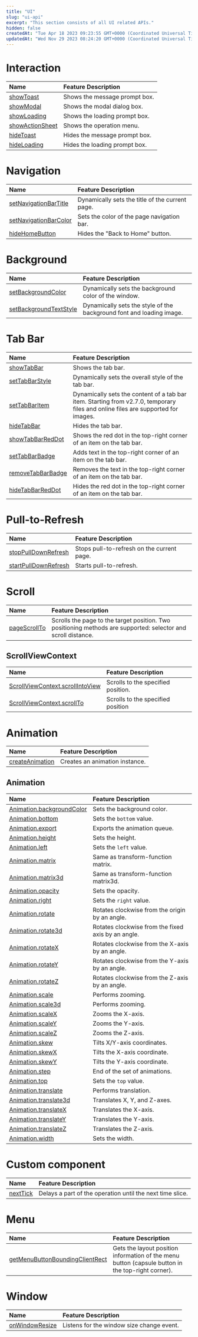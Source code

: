 ```yaml
---
title: "UI"
slug: "ui-api"
excerpt: "This section consists of all UI related APIs."
hidden: false
createdAt: "Tue Apr 18 2023 09:23:55 GMT+0000 (Coordinated Universal Time)"
updatedAt: "Wed Nov 29 2023 08:24:20 GMT+0000 (Coordinated Universal Time)"
---
```

# Interaction

| Name                                                             | Feature Description           |
| :--------------------------------------------------------------- | :---------------------------- |
| [showToast](doc:interaction#showtoast)                           | Shows the message prompt box. |
| [showModal](doc:interaction#showmodal-object-object)             | Shows the modal dialog box.   |
| [showLoading](doc:interaction#showloading-object-object)         | Shows the loading prompt box. |
| [showActionSheet](doc:interaction#showactionsheet-object-object) | Shows the operation menu.     |
| [hideToast](doc:interaction#hidetoast-object-object)             | Hides the message prompt box. |
| [hideLoading](doc:interaction#hideloading-object-object)         | Hides the loading prompt box. |

# Navigation

| Name                                                                            | Feature Description                             |
| :------------------------------------------------------------------------------ | :---------------------------------------------- |
| [setNavigationBarTitle](doc:navigation-bar#setnavigationbartitle-object-object) | Dynamically sets the title of the current page. |
| [setNavigationBarColor](doc:navigation-bar#setnavigationbarcolor-object-object) | Sets the color of the page navigation bar.      |
| [hideHomeButton](doc:navigation-bar#hidehomebuttonobject-object)                | Hides the "Back to Home" button.                |

# Background

| Name                                                                            | Feature Description                                                  |
| :------------------------------------------------------------------------------ | :------------------------------------------------------------------- |
| [setBackgroundColor](doc:background#setbackgroundcolor-object-object)           | Dynamically sets the background color of the window.                 |
| [setBackgroundTextStyle](doc:background#wxsetbackgroundtextstyle-object-object) | Dynamically sets the style of the background font and loading image. |

# Tab Bar

| Name                                                              | Feature Description                                                                                                              |
| :---------------------------------------------------------------- | :------------------------------------------------------------------------------------------------------------------------------- |
| [showTabBar](doc:tab-bar#showtabbar-object-object)                | Shows the tab bar.                                                                                                               |
| [setTabBarStyle](doc:tab-bar#settabbarstyle-object-object)        | Dynamically sets the overall style of the tab bar.                                                                               |
| [setTabBarItem](doc:tab-bar#settabbaritem-object-object)          | Dynamically sets the content of a tab bar item. Starting from v2.7.0, temporary files and online files are supported for images. |
| [hideTabBar](doc:tab-bar#hidetabbar-object-object)                | Hides the tab bar.                                                                                                               |
| [showTabBarRedDot](doc:tab-bar#wxshowtabbarreddotobject-object)   | Shows the red dot in the top-right corner of an item on the tab bar.                                                             |
| [setTabBarBadge](doc:tab-bar#wxsettabbarbadgeobject-object)       | Adds text in the top-right corner of an item on the tab bar.                                                                     |
| [removeTabBarBadge](doc:tab-bar#wxremovetabbarbadgeobject-object) | Removes the text in the top-right corner of an item on the tab bar.                                                              |
| [hideTabBarRedDot](doc:tab-bar#wxhidetabbarreddotobject-object)   | Hides the red dot in the top-right corner of an item on the tab bar.                                                             |

# Pull-to-Refresh

| Name                                                                        | Feature Description                        |
| :-------------------------------------------------------------------------- | :----------------------------------------- |
| [stopPullDownRefresh](doc:pull-to-refresh#stoppulldownrefreshobject-object) | Stops pull-to-refresh on the current page. |
| [startPullDownRefresh](doc:pull-to-refresh#startpulldownrefresh)            | Starts pull-to-refresh.                    |

# Scroll

| Name                                                   | Feature Description                                                                                           |
| :----------------------------------------------------- | :------------------------------------------------------------------------------------------------------------ |
| [pageScrollTo](doc:scroll#wxpagescrolltoobject-object) | Scrolls the page to the target position. Two positioning methods are supported: selector and scroll distance. |

## ScrollViewContext

| Name                                                                                          | Feature Description                |
| :-------------------------------------------------------------------------------------------- | :--------------------------------- |
| [ScrollViewContext.scrollIntoView](doc:scroll#scrollviewcontextscrollintoviewstring-selector) | Scrolls to the specified position. |
| [ScrollViewContext.scrollTo](doc:scroll#scrollviewcontextscrolltoobject-object)               | Scrolls to the specified position  |

# Animation

| Name                                               | Feature Description            |
| :------------------------------------------------- | :----------------------------- |
| [createAnimation](doc:animation#wxcreateanimation) | Creates an animation instance. |

## Animation

| Name                                                                                         | Feature Description                                |
| :------------------------------------------------------------------------------------------- | :------------------------------------------------- |
| [Animation.backgroundColor](doc:animation#animationbackgroundcolorstring-value)              | Sets the background color.                         |
| [Animation.bottom](doc:animation#animationbottomnumberstring-value)                          | Sets the `bottom` value.                           |
| [Animation.export](doc:animation#array-animationexport)                                      | Exports the animation queue.                       |
| [Animation.height](doc:animation#animationheightnumberstring-value)                          | Sets the height.                                   |
| [Animation.left](doc:animation#animationleftnumberstring-value)                              | Sets the `left` value.                             |
| [Animation.matrix](doc:animation#animationmatrix)                                            | Same as transform-function matrix.                 |
| [Animation.matrix3d](doc:animation#animationmatrix3d)                                        | Same as transform-function matrix3d.               |
| [Animation.opacity](doc:animation#animationopacitynumber-value)                              | Sets the opacity.                                  |
| [Animation.right](doc:animation#animationrightnumberstring-value)                            | Sets the `right` value.                            |
| [Animation.rotate](doc:animation#animationrotatenumber-angle)                                | Rotates clockwise from the origin by an angle.     |
| [Animation.rotate3d](doc:animation#animationrotate3dnumber-x-number-y-number-z-number-angle) | Rotates clockwise from the fixed axis by an angle. |
| [Animation.rotateX](doc:animation#animationrotatexnumber-angle)                              | Rotates clockwise from the X-axis by an angle.     |
| [Animation.rotateY](doc:animation#animationrotateynumber-angle)                              | Rotates clockwise from the Y-axis by an angle.     |
| [Animation.rotateZ](doc:animation#animationrotateznumber-angle)                              | Rotates clockwise from the Z-axis by an angle.     |
| [Animation.scale](doc:animation#animationscalenumber-sx-number-sy)                           | Performs zooming.                                  |
| [Animation.scale3d](doc:animationscale3dnumber-sx-number-sy-number-sz)                       | Performs zooming.                                  |
| [Animation.scaleX](doc:animation#animationscalexnumber-scale)                                | Zooms the X-axis.                                  |
| [Animation.scaleY](doc:animation#animationscaleynumber-scale)                                | Zooms the Y-axis.                                  |
| [Animation.scaleZ](doc:animation#animationscaleznumber-scale)                                | Zooms the Z-axis.                                  |
| [Animation.skew](doc:animation#animationskewnumber-ax-number-ay)                             | Tilts X/Y-axis coordinates.                        |
| [Animation.skewX](doc:animation#animationskewxnumber-angle)                                  | Tilts the X-axis coordinate.                       |
| [Animation.skewY](doc:animation#animationskewynumber-angle)                                  | Tilts the Y-axis coordinate.                       |
| [Animation.step](doc:animation#animationstepobject-object)                                   | End of the set of animations.                      |
| [Animation.top](doc:animation#animationtopnumberstring-value)                                | Sets the `top` value.                              |
| [Animation.translate](doc:animation#animationtranslatenumber-tx-number-ty)                   | Performs translation.                              |
| [Animation.translate3d](doc:animation#animationtranslate3dnumber-tx-number-ty-number-tz)     | Translates X, Y, and Z-axes.                       |
| [Animation.translateX](doc:animation#animationtranslatexnumber-translation)                  | Translates the X-axis.                             |
| [Animation.translateY](doc:animation#animationtranslateynumber-translation)                  | Translates the Y-axis.                             |
| [Animation.translateZ](doc:animation#animationtranslateznumber-translation)                  | Translates the Z-axis.                             |
| [Animation.width](doc:animation#animationwidthnumberstring-value)                            | Sets the width.                                    |

# Custom component

| Name                                      | Feature Description                                       |
| :---------------------------------------- | :-------------------------------------------------------- |
| [nextTick](doc:custom-component#nexttick) | Delays a part of the operation until the next time slice. |

# Menu

| Name                                                                                 | Feature Description                                                                               |
| :----------------------------------------------------------------------------------- | :------------------------------------------------------------------------------------------------ |
| [getMenuButtonBoundingClientRect](doc:menu#object-wxgetmenubuttonboundingclientrect) | Gets the layout position information of the menu button (capsule button in the top-right corner). |

# Window

| Name                                        | Feature Description                       |
| :------------------------------------------ | :---------------------------------------- |
| [onWindowResize](doc:window#onwindowresize) | Listens for the window size change event. |
